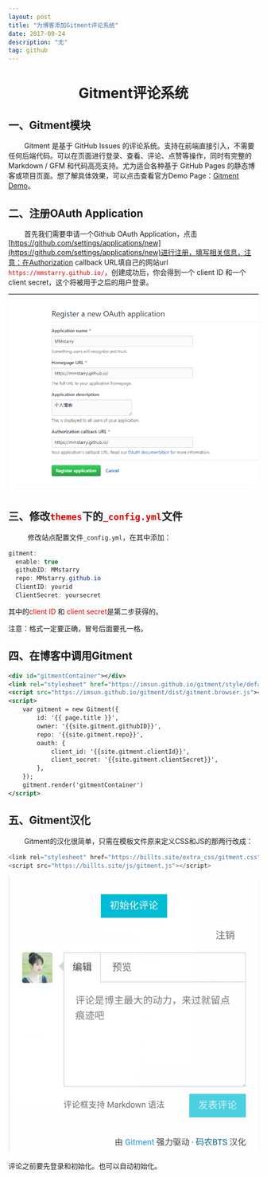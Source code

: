 ```yaml
---
layout: post
title: "为博客添加Gitment评论系统"
date: 2017-09-24 
description: "无"
tag: github
---  
```



# <center>Gitment评论系统</center>

## 一、Gitment模块 

&emsp; &emsp;Gitment 是基于 GitHub Issues 的评论系统。支持在前端直接引入，不需要任何后端代码。可以在页面进行登录、查看、评论、点赞等操作，同时有完整的 Markdown / GFM 和代码高亮支持。尤为适合各种基于 GitHub Pages 的静态博客或项目页面。想了解具体效果，可以点击查看官方Demo Page：[Gitment Demo](https://imsun.github.io/gitment/)。


## 二、注册OAuth Application

&emsp; &emsp;首先我们需要申请一个Github OAuth Application，点击[https://github.com/settings/applications/new](https://github.com/settings/applications/new)进行注册，填写相关信息，注意：在Authorization callback URL填自己的网站url <font color="#dd0000">`https://mmstarry.github.io/`</font>，创建成功后，你会得到一个 client ID 和一个 client secret，这个将被用于之后的用户登录。

![](/images/posts/2017092401.png)

## 三、修改<font color="#dd0000">`themes`</font>下的<font color="#dd0000">`_config.yml`</font>文件

&emsp; &emsp; 修改站点配置文件`_config.yml`，在其中添加：

```java
gitment:
  enable: true
  githubID: MMstarry
  repo: MMstarry.github.io
  ClientID: yourid
  ClientSecret: yoursecret
```

其中的<font color="#dd0000">client ID</font> 和 <font color="#dd0000">client secret</font>是第二步获得的。

注意：格式一定要正确，冒号后面要孔一格。

## 四、在博客中调用Gitment

```xml
<div id="gitmentContainer"></div>
<link rel="stylesheet" href="https://imsun.github.io/gitment/style/default.css">
<script src="https://imsun.github.io/gitment/dist/gitment.browser.js"></script>
<script>
    var gitment = new Gitment({
        id: '{{ page.title }}', 
        owner: '{{site.gitment.githubID}}',
        repo: '{{site.gitment.repo}}',
        oauth: {
            client_id: '{{site.gitment.clientId}}',
            client_secret: '{{site.gitment.clientSecret}}',
        },
    });
    gitment.render('gitmentContainer')
</script>

```

## 五、Gitment汉化

&emsp; &emsp;Gitment的汉化很简单，只需在模板文件原来定义CSS和JS的那两行改成：

```js
<link rel="stylesheet" href="https://billts.site/extra_css/gitment.css">
<script src="https://billts.site/js/gitment.js"></script>
```

![](/images/posts/2017092402.png)

评论之前要先登录和初始化。也可以自动初始化。